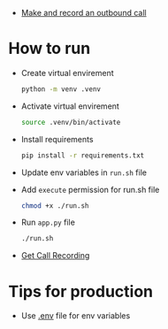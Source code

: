 - [Make and record an outbound call](https://www.twilio.com/docs/voice/tutorials/how-to-record-phone-calls/python#make-and-record-an-outbound-call)

# How to run

- Create virtual envirement

  ```bash
  python -m venv .venv
  ```

- Activate virtual envirement

  ```bash
  source .venv/bin/activate
  ```

- Install requirements

  ```bash
  pip install -r requirements.txt
  ```

- Update env variables in `run.sh` file

- Add `execute` permission for run.sh file

  ```bash
  chmod +x ./run.sh
  ```

- Run `app.py` file

  ```bash
  ./run.sh
  ```

- [Get Call Recording](https://console.twilio.com/us1/monitor/logs/call-recordings)

# Tips for production

- Use [.env](https://github.com/theskumar/python-dotenv) file for env variables
